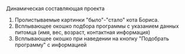 Динамическая составляющая проекта
1. Пролистываемые картинки "было"-"стало" кота Бориса.
2. Всплывающее окошко подбора программы с указанием данных питомца (имя, вес, возраст, контактная информация)
3. Всплывающее окошко при наведении на кнопку "Подобрать программу" с информацией